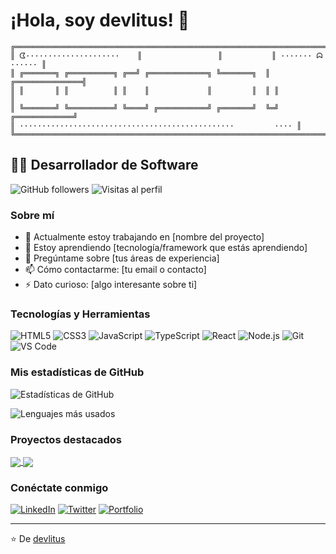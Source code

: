 # ¡Hola, soy devlitus! 👋

```
╔════════════════════════════════════════════════════════════════════════════╗
║ ᗧ·····················    ║                 ║           ║ ······· ᗣ ······ ║
║ ╔═══════╗ ╔══════════╗ ╔══╝ ╔═════════════╗ ╚═══════╗  ║ ╔═══════════════╣
║ ║       ║ ║          ║ ║    ║             ║         ║  ║ ║               ║
║ ╚═══════╝ ╚══════════╝ ╚════╝ ╔═══════════╝ ╔═══════╝  ╚═╝ ╔═════════════╝
║ ················································         ···· ║             
╚════════════════════════════════════════════════════════════════════════════╝
```

## 👨‍💻 Desarrollador de Software

![GitHub followers](https://img.shields.io/github/followers/devlitus?style=social)
![Visitas al perfil](https://komarev.com/ghpvc/?username=devlitus)

### Sobre mí

- 🔭 Actualmente estoy trabajando en [nombre del proyecto]
- 🌱 Estoy aprendiendo [tecnología/framework que estás aprendiendo]
- 💬 Pregúntame sobre [tus áreas de experiencia]
- 📫 Cómo contactarme: [tu email o contacto]
- ⚡ Dato curioso: [algo interesante sobre ti]

### Tecnologías y Herramientas

![HTML5](https://img.shields.io/badge/-HTML5-E34F26?style=flat-square&logo=html5&logoColor=white)
![CSS3](https://img.shields.io/badge/-CSS3-1572B6?style=flat-square&logo=css3)
![JavaScript](https://img.shields.io/badge/-JavaScript-F7DF1E?style=flat-square&logo=javascript&logoColor=black)
![TypeScript](https://img.shields.io/badge/-TypeScript-007ACC?style=flat-square&logo=typescript&logoColor=white)
![React](https://img.shields.io/badge/-React-61DAFB?style=flat-square&logo=react&logoColor=black)
![Node.js](https://img.shields.io/badge/-Node.js-339933?style=flat-square&logo=node.js&logoColor=white)
![Git](https://img.shields.io/badge/-Git-F05032?style=flat-square&logo=git&logoColor=white)
![VS Code](https://img.shields.io/badge/-VS%20Code-007ACC?style=flat-square&logo=visual-studio-code)

### Mis estadísticas de GitHub

![Estadísticas de GitHub](https://github-readme-stats.vercel.app/api?username=devlitus&show_icons=true&theme=radical)

![Lenguajes más usados](https://github-readme-stats.vercel.app/api/top-langs/?username=devlitus&layout=compact&theme=radical)

### Proyectos destacados

<a href="https://github.com/devlitus/proyecto-1">
  <img align="center" src="https://github-readme-stats.vercel.app/api/pin/?username=devlitus&repo=proyecto-1&theme=radical" />
</a>
<a href="https://github.com/devlitus/proyecto-2">
  <img align="center" src="https://github-readme-stats.vercel.app/api/pin/?username=devlitus&repo=proyecto-2&theme=radical" />
</a>

### Conéctate conmigo

[![LinkedIn](https://img.shields.io/badge/-LinkedIn-0077B5?style=flat-square&logo=linkedin&logoColor=white)](https://linkedin.com/in/tu-perfil)
[![Twitter](https://img.shields.io/badge/-Twitter-1DA1F2?style=flat-square&logo=twitter&logoColor=white)](https://twitter.com/tu-usuario)
[![Portfolio](https://img.shields.io/badge/-Portfolio-000000?style=flat-square&logo=react&logoColor=white)](https://tu-sitio-web.com)

---

⭐️ De [devlitus](https://github.com/devlitus)
